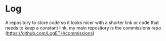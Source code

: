 # Log
A repository to store code so it looks nicer with a shorter link or code that needs to keep a constant link, my main repository is the commissions repo (https://github.com/LogETH/commissions)
